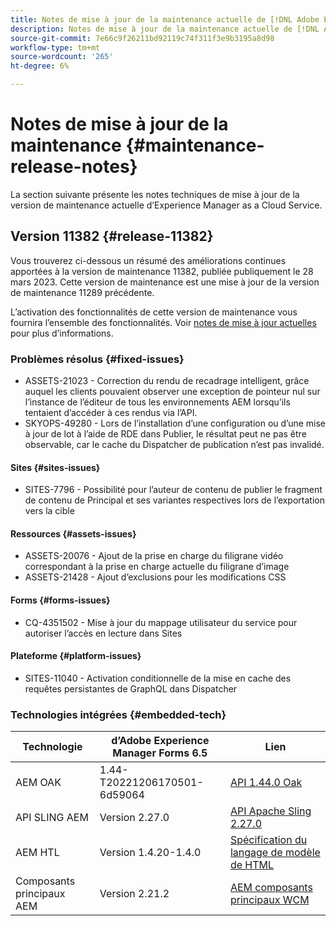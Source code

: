```yaml
---
title: Notes de mise à jour de la maintenance actuelle de [!DNL Adobe Experience Manager] as a Cloud Service.
description: Notes de mise à jour de la maintenance actuelle de [!DNL Adobe Experience Manager] as a Cloud Service.
source-git-commit: 7e66c9f26211bd92119c74f311f3e9b3195a8d98
workflow-type: tm+mt
source-wordcount: '265'
ht-degree: 6%

---
```



# Notes de mise à jour de la maintenance {#maintenance-release-notes}

La section suivante présente les notes techniques de mise à jour de la version de maintenance actuelle d’Experience Manager as a Cloud Service.

## Version 11382 {#release-11382}

Vous trouverez ci-dessous un résumé des améliorations continues apportées à la version de maintenance 11382, publiée publiquement le 28 mars 2023. Cette version de maintenance est une mise à jour de la version de maintenance 11289 précédente.

L’activation des fonctionnalités de cette version de maintenance vous fournira l’ensemble des fonctionnalités. Voir [notes de mise à jour actuelles](/help/release-notes/release-notes-cloud/release-notes-current.md) pour plus d’informations.

### Problèmes résolus {#fixed-issues}

- ASSETS-21023 - Correction du rendu de recadrage intelligent, grâce auquel les clients pouvaient observer une exception de pointeur nul sur l’instance de l’éditeur de tous les environnements AEM lorsqu’ils tentaient d’accéder à ces rendus via l’API.
- SKYOPS-49280 - Lors de l’installation d’une configuration ou d’une mise à jour de lot à l’aide de RDE dans Publier, le résultat peut ne pas être observable, car le cache du Dispatcher de publication n’est pas invalidé.

#### Sites {#sites-issues}

- SITES-7796 - Possibilité pour l’auteur de contenu de publier le fragment de contenu de Principal et ses variantes respectives lors de l’exportation vers la cible

#### Ressources {#assets-issues}

- ASSETS-20076 - Ajout de la prise en charge du filigrane vidéo correspondant à la prise en charge actuelle du filigrane d’image
- ASSETS-21428 - Ajout d’exclusions pour les modifications CSS

#### Forms {#forms-issues}

- CQ-4351502 - Mise à jour du mappage utilisateur du service pour autoriser l’accès en lecture dans Sites

#### Plateforme {#platform-issues}

- SITES-11040 - Activation conditionnelle de la mise en cache des requêtes persistantes de GraphQL dans Dispatcher

### Technologies intégrées {#embedded-tech}

| Technologie | d’Adobe Experience Manager Forms 6.5 | Lien |
|---|---|---|
| AEM OAK | 1.44-T20221206170501-6d59064 | [API 1.44.0 Oak](https://www.javadoc.io/doc/org.apache.jackrabbit/oak-api/1.44.0/index.html) |
| API SLING AEM | Version 2.27.0 | [API Apache Sling 2.27.0](https://www.javadoc.io/doc/org.apache.sling/org.apache.sling.api/latest/index.html) |
| AEM HTL | Version 1.4.20-1.4.0 | [Spécification du langage de modèle de HTML](https://github.com/adobe/htl-spec) |
| Composants principaux AEM | Version 2.21.2 | [AEM composants principaux WCM](https://github.com/adobe/aem-core-wcm-components) |
